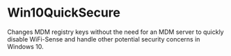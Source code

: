 # Win10QuickSecure
Changes MDM registry keys without the need for an MDM server to quickly disable WiFi-Sense and handle other potential security concerns in Windows 10.
